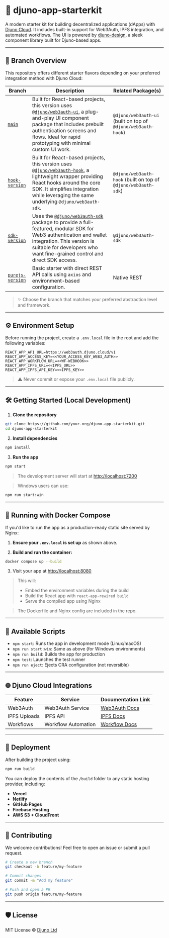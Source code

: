 # 🚀 djuno-app-starterkit

A modern starter kit for building decentralized applications (dApps) with [Djuno Cloud](https://djuno.io). It includes built-in support for Web3Auth, IPFS integration, and automated workflows. The UI is powered by [djuno-design](https://github.com/Djuno-Ltd/djuno-design), a sleek component library built for Djuno-based apps.

---

## 🌿 Branch Overview

This repository offers different starter flavors depending on your preferred integration method with Djuno Cloud:

| Branch                                                                                  | Description                                                                                                                                                                                                                                                                            | Related Package(s)                                             |
| --------------------------------------------------------------------------------------- | -------------------------------------------------------------------------------------------------------------------------------------------------------------------------------------------------------------------------------------------------------------------------------------- | -------------------------------------------------------------- |
| [`main`](https://github.com/Djuno-Ltd/djuno-app-starterkit/tree/main)                   | Built for React-based projects, this version uses [`@djuno/web3auth-ui`](https://www.npmjs.com/package/@djuno/web3auth-ui), a plug-and-play UI component package that includes prebuilt authentication screens and flows. Ideal for rapid prototyping with minimal custom UI work.     | `@djuno/web3auth-ui` (built on top of `@djuno/web3auth-hook`)  |
| [`hook-version`](https://github.com/Djuno-Ltd/djuno-app-starterkit/tree/hook-version)   | Built for React-based projects, this version uses [`@djuno/web3auth-hook`](https://www.npmjs.com/package/@djuno/web3auth-hook), a lightweight wrapper providing React hooks around the core SDK. It simplifies integration while leveraging the same underlying `@djuno/web3auth-sdk`. | `@djuno/web3auth-hook` (built on top of `@djuno/web3auth-sdk`) |
| [`sdk-version`](https://github.com/Djuno-Ltd/djuno-app-starterkit/tree/sdk-version)     | Uses the [`@djuno/web3auth-sdk`](https://www.npmjs.com/package/@djuno/web3auth-sdk) package to provide a full-featured, modular SDK for Web3 authentication and wallet integration. This version is suitable for developers who want fine-grained control and direct SDK access.       | `@djuno/web3auth-sdk`                                          |
| [`purejs-version`](https://github.com/Djuno-Ltd/djuno-app-starterkit/tree/hook-version) | Basic starter with direct REST API calls using `axios` and environment-based configuration.                                                                                                                                                                                            | Native REST                                                    |

> ✨ Choose the branch that matches your preferred abstraction level and framework.

---

## ⚙️ Environment Setup

Before running the project, create a `.env.local` file in the root and add the following variables:

```env
REACT_APP_API_URL=https://web3auth.djuno.cloud/v1
REACT_APP_ACCESS_KEY=<<YOUR_ACCESS_KEY_WEB3_AUTH>>
REACT_APP_WORKFLOW_URL=<<WF-WEBHOOK>>
REACT_APP_IPFS_URL=<<IPFS_URL>>
REACT_APP_IPFS_API_KEY=<<IPFS_KEY>>
```

> ⚠️ Never commit or expose your `.env.local` file publicly.

---

## 🛠️ Getting Started (Local Development)

1. **Clone the repository**

```bash
git clone https://github.com/your-org/djuno-app-starterkit.git
cd djuno-app-starterkit
```

2. **Install dependencies**

```bash
npm install
```

3. **Run the app**

```bash
npm start
```

> The development server will start at [http://localhost:7200](http://localhost:7200)

> Windows users can use:

```bash
npm run start:win
```

---

## 🐳 Running with Docker Compose

If you'd like to run the app as a production-ready static site served by Nginx:

1. **Ensure your `.env.local` is set up** as shown above.

2. **Build and run the container:**

```bash
docker compose up --build
```

3. Visit your app at [http://localhost:8080](http://localhost:8080)

> This will:
>
> - Embed the environment variables during the build
> - Build the React app with `react-app-rewired build`
> - Serve the compiled app using Nginx

> The Dockerfile and Nginx config are included in the repo.

---

## 📜 Available Scripts

- `npm start`: Runs the app in development mode (Linux/macOS)
- `npm run start:win`: Same as above (for Windows environments)
- `npm run build`: Builds the app for production
- `npm test`: Launches the test runner
- `npm run eject`: Ejects CRA configuration (not reversible)

---

## 🌐 Djuno Cloud Integrations

| Feature      | Service             | Documentation Link                                                              |
| ------------ | ------------------- | ------------------------------------------------------------------------------- |
| Web3Auth     | Web3Auth Service    | [Web3Auth Docs](https://docs.djuno.io/en/articles/10108332-web3-0-auth-service) |
| IPFS Uploads | IPFS API            | [IPFS Docs](https://docs.djuno.io/en/articles/10108735-managed-ipfs)            |
| Workflows    | Workflow Automation | [Workflow Docs](https://docs.djuno.io/en/articles/10108417-workflow-studio)     |

---

## 🚀 Deployment

After building the project using:

```bash
npm run build
```

You can deploy the contents of the `/build` folder to any static hosting provider, including:

- **Vercel**
- **Netlify**
- **GitHub Pages**
- **Firebase Hosting**
- **AWS S3 + CloudFront**

---

## 🤝 Contributing

We welcome contributions! Feel free to open an issue or submit a pull request.

```bash
# Create a new branch
git checkout -b feature/my-feature

# Commit changes
git commit -m "Add my feature"

# Push and open a PR
git push origin feature/my-feature
```

---

## 🛡 License

MIT License © [Djuno Ltd](https://djuno.io)
